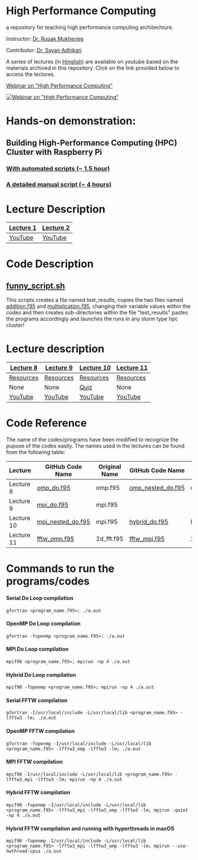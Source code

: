 High Performance Computing
==============================
a repository for teaching high performance computing architechture.

Instructor: [Dr. Rupak Mukherjee](https://github.com/RupakMukherjee)

Contributor: [Dr. Sayan Adhikari](https://github.com/sayanadhikari)

A series of lectures (in [Hinglish](https://en.wikipedia.org/wiki/Hinglish)) are available on youtube based on the materials archived in this repository. Click on the link provided below to access the lectures.


[Webinar on "High Performance Computing"](https://www.youtube.com/playlist?list=PLbX_ZyxeXxSIwXoFHHB6Vd2N4jvlyUTaQ)

[![Webinar on "High Performance Computing"](http://img.youtube.com/vi/IoTquSbTgoQ/0.jpg)](https://www.youtube.com/embed/videoseries?list=PLbX_ZyxeXxSIwXoFHHB6Vd2N4jvlyUTaQ)


# Hands-on demonstration:

## Building High-Performance Computing (HPC) Cluster with Raspberry Pi 

### [With automated scripts (~ 1.5 hour)](wipi/automated/automated.md)

### [A detailed manual script (~ 4 hours)](wipi/manual/manual.md)


# Lecture Description

| [Lecture 1](lecture1.md) | [Lecture 2](lecture2.md) |
| ------------ | ------------- |
| [YouTube](https://youtu.be/MeyFQNDE15o) | [YouTube](https://youtu.be/hdQ3O6RqL1M) |

# Code Description

## [funny_script.sh](code/funny_script.md)
This scripts creates a file named test_results, copies the two files named [addition.f95](code/addition.md) and [multiplication.f95](code/multiplication.md), changing their variable values within the codes and then creates sub-directories within the file "test_results" pastes the programs accordingly and launches the runs in any slurm type hpc cluster!





# Lecture description

[Lecture 8](lecture8.md) | [Lecture 9](lecture9.md) | [Lecture 10](lecture10.md) | [Lecture 11](lecture11.md)
------------- | ------------ | ------------- | ------------
[Resources](resources/resource_lecture8.md) | [Resources](resources/resource_lecture9.md) | [Resources](resources/resource_lecture10.md)  | [Resources](resources/resource_lecture11.md)
None      | None      | [Quiz](quiz/quiz_lecture10.md)       | None
[YouTube](https://youtu.be/b35LvlSZOuc)      | [YouTube](https://youtu.be/7FRiqSK6mBU)      | [YouTube](https://youtu.be/87KAvsfV73w)       | [YouTube](https://youtu.be/mrAoE4lFvas)

# Code Reference
The name of the codes/programs have been modified to recognize the pupose of the codes easily. The names used in the lectures can be found from the following table:

Lecture | GitHub Code Name | Original Name | GitHub Code Name | Original Name 
------- | --------- | ------------- | --------- | -------------
Lecture 8 | [omp_do.f95](code/omp_do.md) | omp.f95 | [omp_nested_do.f95](code/omp_nested_do.md) | omp.f95
Lecture 9 | [mpi_do.f95](code/mpi_do.md) | mpi.f95
Lecture 10| [mpi_nested_do.f95](code/mpi_nested_do.md) | mpi.f95 | [hybrid_do.f95](code/hybrid_do.md) | hybrid.f95
Lecture 11| [fftw_omp.f95](code/fftw_omp.md) | 2d_fft.f95 | [fftw_mpi.f95](code/fftw_mpi.md) | 2d_fft.f95

# Commands to run the programs/codes
#### Serial Do Loop compilation
```console
gfortran <program_name.f95>; ./a.out
```
#### OpenMP Do Loop compilation
```console
gfortran -fopenmp <program_name.f95>; ./a.out
```
#### MPI Do Loop compilation
```console
mpif90 <program_name.f95>; mpirun -np 4 ./a.out
```
#### Hybrid Do Loop compilation
```console
mpif90 -fopenmp <program_name.f95>; mpirun -np 4 ./a.out
```
#### Serial FFTW compilation
```console
gfortran -I/usr/local/include -L/usr/local/lib <program_name.f95> -lfftw3 -lm; ./a.out
```
#### OpenMP FFTW compilation
```console
gfortran -fopenmp -I/usr/local/include -L/usr/local/lib <program_name.f95> -lfftw3_omp -lfftw3 -lm; ./a.out
```
#### MPI FFTW compilation
```console
mpif90 -I/usr/local/include -L/usr/local/lib <program_name.f95> -lfftw3_mpi -lfftw3 -lm; mpirun -np 4 ./a.out
```
#### Hybrid FFTW compilation
```console
mpif90 -fopenmp -I/usr/local/include -L/usr/local/lib <program_name.f95> -lfftw3_mpi -lfftw3_omp -lfftw3 -lm; mpirun -quiet -np 4 ./a.out
```
#### Hybrid FFTW compilation and running with hyperthreads in macOS
```console
mpif90 -fopenmp -I/usr/local/include -L/usr/local/lib <program_name.f95> -lfftw3_mpi -lfftw3_omp -lfftw3 -lm; mpirun --use-hwthread-cpus ./a.out
```
